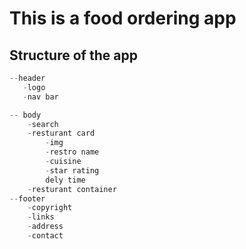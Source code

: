 # This is a food ordering app

## Structure of the app

```cpp
--header
   -logo
   -nav bar

-- body
    -search
    -resturant card
        -img
        -restro name
        -cuisine
        -star rating
        dely time
    -resturant container
--footer
    -copyright
    -links
    -address
    -contact
```
